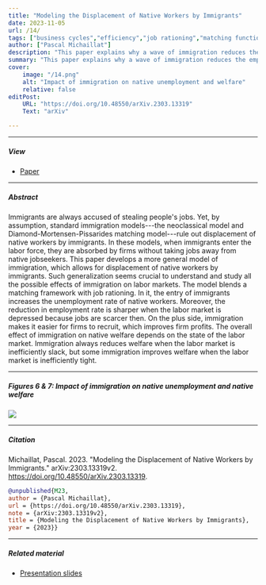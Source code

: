 ```yaml
---
title: "Modeling the Displacement of Native Workers by Immigrants" 
date: 2023-11-05
url: /14/
tags: ["business cycles","efficiency","job rationing","matching function","state dependence","unemployment","wage rigidity"]
author: ["Pascal Michaillat"]
description: "This paper explains why a wave of immigration reduces the employment rate of native workers, and why this reduction is larger in bad times." 
summary: "This paper explains why a wave of immigration reduces the employment rate of native workers, and why this reduction is larger in bad times. Yet, immigration improves native welfare when the labor market is inefficiently tight, because it helps firms to recruit."
cover:
    image: "/14.png"
    alt: "Impact of immigration on native unemployment and welfare"
    relative: false
editPost:
    URL: "https://doi.org/10.48550/arXiv.2303.13319"
    Text: "arXiv"

---
```


---

##### View

- [Paper](/14.pdf)

---

##### Abstract

Immigrants are always accused of stealing people's jobs. Yet, by assumption, standard immigration models---the neoclassical model and Diamond-Mortensen-Pissarides matching model---rule out displacement of native workers by immigrants. In these models, when immigrants enter the labor force, they are absorbed by firms without taking jobs away from native jobseekers. This paper develops a more general model of immigration, which allows for displacement of native workers by immigrants. Such generalization seems crucial to understand and study all the possible effects of immigration on labor markets. The model blends a matching framework with job rationing. In it, the entry of immigrants increases the unemployment rate of native workers. Moreover, the reduction in employment rate is sharper when the labor market is depressed because jobs are scarcer then. On the plus side, immigration makes it easier for firms to recruit, which improves firm profits. The overall effect of immigration on native welfare depends on the state of the labor market. Immigration always reduces welfare when the labor market is inefficiently slack, but some immigration improves welfare when the labor market is inefficiently tight.

---

##### Figures 6 & 7:  Impact of immigration on native unemployment and native welfare

![](/14.png)

---

##### Citation

Michaillat, Pascal. 2023. "Modeling the Displacement of Native Workers by Immigrants." arXiv:2303.13319v2. https://doi.org/10.48550/arXiv.2303.13319.


```BibTeX
@unpublished{M23,
author = {Pascal Michaillat},
url = {https://doi.org/10.48550/arXiv.2303.13319},
note = {arXiv:2303.13319v2},
title = {Modeling the Displacement of Native Workers by Immigrants},
year = {2023}}
```

---

##### Related material

+ [Presentation slides](/14p.pdf)

